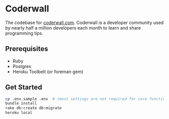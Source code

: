 # Coderwall

The codebase for [coderwall.com](https://coderwall.com). Coderwall is a developer community used by nearly half a million developers each month to learn and share programming tips.

## Prerequisites

* Ruby
* Postgres
* Heroku Toolbelt (or foreman gem)


## Get Started
```bash
cp .env.sample .env  # (most settings are not required for core functionality)
bundle install
rake db:create db:migrate
heroku local
```

